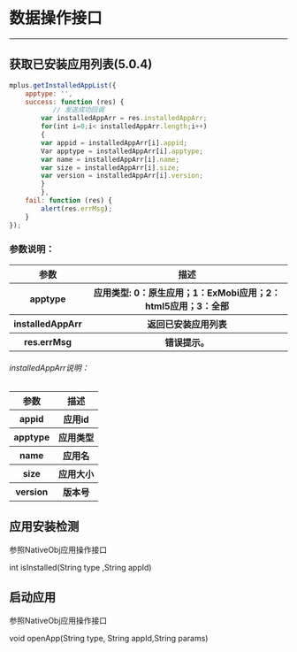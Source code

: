 # 数据操作接口

---
<h2 id="cid_0">获取已安装应用列表(5.0.4)</h2>

```JavaScript
mplus.getInstalledAppList({
    apptype: '',
    success: function (res) { 
           // 发送成功回调
        var installedAppArr = res.installedAppArr; 
        for(int i=0;i< installedAppArr.length;i++)
        {
        var appid = installedAppArr[i].appid; 
        Var apptype = installedAppArr[i].apptype; 
        var name = installedAppArr[i].name; 
        var size = installedAppArr[i].size;
        var version = installedAppArr[i].version;
        }
        },
    fail: function (res) {
        alert(res.errMsg);
    }
});

```
### 参数说明：

<table>
  <tr>
    <th>参数</th>
    <th>描述</th>
  </tr>
  <tr>
    <th>apptype</th>
    <th>应用类型: 0：原生应用；1：ExMobi应用；2：html5应用；3：全部</th>
  </tr>
    <tr>
    <th>installedAppArr</th>
    <th>返回已安装应用列表</th>
  </tr>
  <tr>
    <th>res.errMsg</th>
    <th>错误提示。</th>
  </tr>
</table>

###### installedAppArr说明：

<table>
  <tr>
    <th>参数</th>
    <th>描述</th>
  </tr>
  <tr>
    <th>appid</th>
    <th>应用id</th>
  </tr>
  <tr>
  <th>apptype</th>
    <th>应用类型</th>
  </tr>
  <tr>
    <th>name</th>
    <th>应用名</th>
  </tr>
  <tr>
    <th>size</th>
    <th>应用大小</th>
  </tr>
  <tr>
    <th>version</th>
    <th>版本号</th>
  </tr>
</table>

<h2 id="cid_0">应用安装检测</h2>

参照NativeObj应用操作接口

int isInstalled(String type ,String appId)

<h2 id="cid_0">启动应用</h2>

参照NativeObj应用操作接口

void openApp(String type, String appId,String params)
